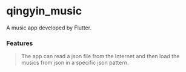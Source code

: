 # qingyin_music

A music app developed by Flutter.

### Features

> The app can read a json file from the Internet and then load the musics from json in a specific json pattern.
